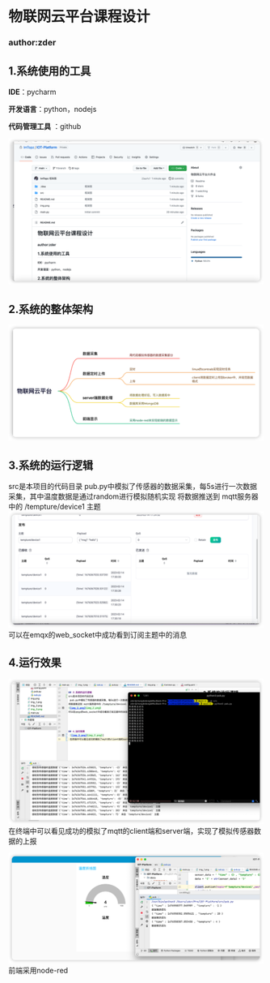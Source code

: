 # 物联网云平台课程设计
### author:zder

## 1.系统使用的工具

**IDE**：pycharm

**开发语言**：python，nodejs

**代码管理工具** ：github

![img_1.png](img_1.png)


## 2.系统的整体架构
![./docs/img.png](img.png)

## 3.系统的运行逻辑
src是本项目的代码目录
 pub.py中模拟了传感器的数据采集，每5s进行一次数据采集，其中温度数据是通过random进行模拟随机实现
将数据推送到 mqtt服务器中的 /tempture/device1 主题 
![img_2.png](img_2.png)
可以在emqx的web_socket中成功看到订阅主题中的消息




## 4.运行效果
 ![img_4.png](img_4.png)
 在终端中可以看见成功的模拟了mqtt的client端和server端，实现了模拟传感器数据的上报 
 

![img_3.png](img_3.png)
前端采用node-red